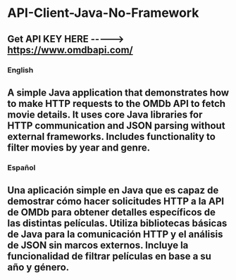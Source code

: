 # API-Client-Java-No-Framework
## Get API KEY HERE -----> https://www.omdbapi.com/

### English
A simple Java application that demonstrates how to make HTTP requests to the OMDb API to fetch movie details. It uses core Java libraries for HTTP communication and JSON parsing without external frameworks. Includes functionality to filter movies by year and genre.
--------------------------------------------------------------------------------------------------------------------------------------------------------
### Español
Una aplicación simple en Java que es capaz de  demostrar cómo hacer solicitudes HTTP a la API de OMDb para obtener detalles específicos de las distintas películas. Utiliza bibliotecas básicas de Java para la comunicación HTTP y el análisis de JSON sin marcos externos. Incluye la funcionalidad  de filtrar películas en base a su año y género.
--------------------------------------------------------------------------------------------------------------------------------------------------------
